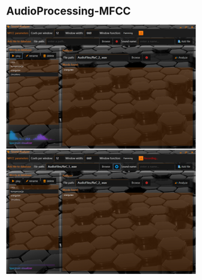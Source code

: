 # AudioProcessing-MFCC

![Alt text](images/mfcc.png?raw=true "")
![Alt text](images/mfcc2.png?raw=true "")
